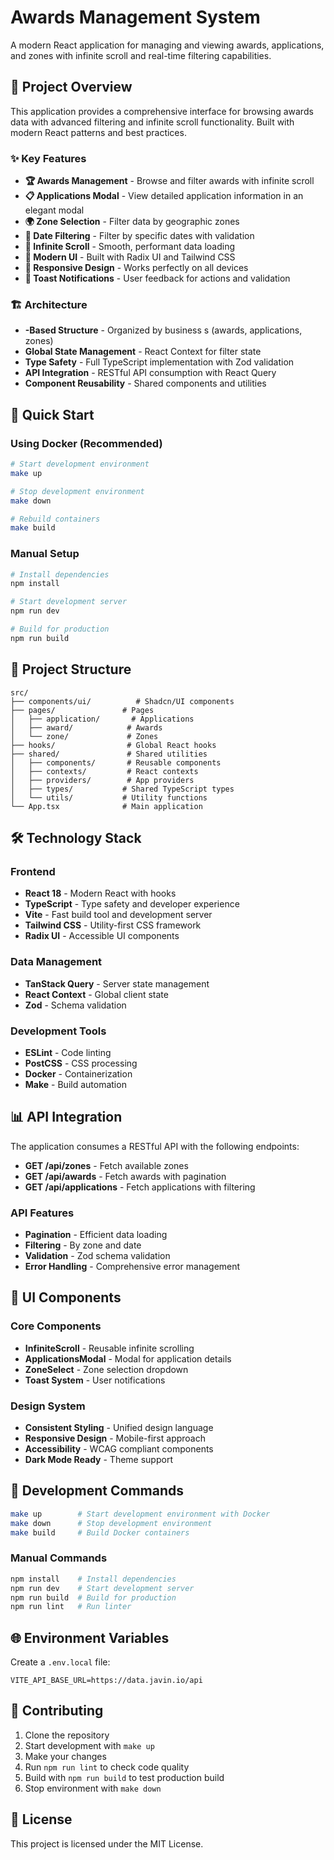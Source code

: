 # Awards Management System

A modern React application for managing and viewing awards, applications, and zones with infinite scroll and real-time filtering capabilities.

## 🎯 Project Overview

This application provides a comprehensive interface for browsing awards data with advanced filtering and infinite scroll functionality. Built with modern React patterns and best practices.

### ✨ Key Features

- **🏆 Awards Management** - Browse and filter awards with infinite scroll
- **📋 Applications Modal** - View detailed application information in an elegant modal
- **🌍 Zone Selection** - Filter data by geographic zones
- **📅 Date Filtering** - Filter by specific dates with validation
- **🔄 Infinite Scroll** - Smooth, performant data loading
- **🎨 Modern UI** - Built with Radix UI and Tailwind CSS
- **📱 Responsive Design** - Works perfectly on all devices
- **🔔 Toast Notifications** - User feedback for actions and validation

### 🏗️ Architecture

- **-Based Structure** - Organized by business s (awards, applications, zones)
- **Global State Management** - React Context for filter state
- **Type Safety** - Full TypeScript implementation with Zod validation
- **API Integration** - RESTful API consumption with React Query
- **Component Reusability** - Shared components and utilities

## 🚀 Quick Start

### Using Docker (Recommended)

```bash
# Start development environment
make up

# Stop development environment
make down

# Rebuild containers
make build
```

### Manual Setup

```bash
# Install dependencies
npm install

# Start development server
npm run dev

# Build for production
npm run build
```

## 📁 Project Structure

```
src/
├── components/ui/          # Shadcn/UI components
├── pages/               # Pages
│   ├── application/       # Applications 
│   ├── award/            # Awards 
│   └── zone/             # Zones 
├── hooks/                # Global React hooks
├── shared/               # Shared utilities
│   ├── components/       # Reusable components
│   ├── contexts/         # React contexts
│   ├── providers/        # App providers
│   ├── types/           # Shared TypeScript types
│   └── utils/           # Utility functions
└── App.tsx              # Main application
```

## 🛠️ Technology Stack

### Frontend
- **React 18** - Modern React with hooks
- **TypeScript** - Type safety and developer experience
- **Vite** - Fast build tool and development server
- **Tailwind CSS** - Utility-first CSS framework
- **Radix UI** - Accessible UI components

### Data Management
- **TanStack Query** - Server state management
- **React Context** - Global client state
- **Zod** - Schema validation

### Development Tools
- **ESLint** - Code linting
- **PostCSS** - CSS processing
- **Docker** - Containerization
- **Make** - Build automation

## 📊 API Integration

The application consumes a RESTful API with the following endpoints:

- **GET /api/zones** - Fetch available zones
- **GET /api/awards** - Fetch awards with pagination
- **GET /api/applications** - Fetch applications with filtering

### API Features
- **Pagination** - Efficient data loading
- **Filtering** - By zone and date
- **Validation** - Zod schema validation
- **Error Handling** - Comprehensive error management

## 🎨 UI Components

### Core Components
- **InfiniteScroll** - Reusable infinite scrolling
- **ApplicationsModal** - Modal for application details
- **ZoneSelect** - Zone selection dropdown
- **Toast System** - User notifications

### Design System
- **Consistent Styling** - Unified design language
- **Responsive Design** - Mobile-first approach
- **Accessibility** - WCAG compliant components
- **Dark Mode Ready** - Theme support

## 🔧 Development Commands

```bash
make up        # Start development environment with Docker
make down      # Stop development environment
make build     # Build Docker containers
```

### Manual Commands

```bash
npm install    # Install dependencies
npm run dev    # Start development server
npm run build  # Build for production
npm run lint   # Run linter
```

## 🌐 Environment Variables

Create a `.env.local` file:

```env
VITE_API_BASE_URL=https://data.javin.io/api
```

## 📝 Contributing

1. Clone the repository
2. Start development with `make up`
3. Make your changes
4. Run `npm run lint` to check code quality
5. Build with `npm run build` to test production build
6. Stop environment with `make down`

## 📄 License

This project is licensed under the MIT License.